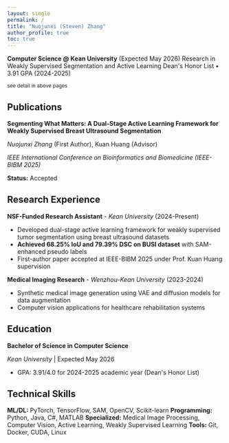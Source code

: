 ```yaml
---
layout: single
permalink: /
title: "Nuojunxi (Steven) Zhang"
author_profile: true
toc: true
---
```


**Computer Science @ Kean University** (Expected May 2026)
Research in Weakly Supervised Segmentation and Active Learning
Dean's Honor List • 3.91 GPA (2024-2025)

<small>see detail in above pages</small>

## Publications

**Segmenting What Matters: A Dual-Stage Active Learning Framework for Weakly Supervised Breast Ultrasound Segmentation**

*Nuojunxi Zhang* (First Author), Kuan Huang (Advisor)

*IEEE International Conference on Bioinformatics and Biomedicine (IEEE-BIBM 2025)*

**Status:** Accepted

## Research Experience

**NSF-Funded Research Assistant** - *Kean University* (2024-Present)

- Developed dual-stage active learning framework for weakly supervised tumor segmentation using breast ultrasound datasets
- **Achieved 68.25% IoU and 79.39% DSC on BUSI dataset** with SAM-enhanced pseudo labels
- First-author paper accepted at IEEE-BIBM 2025 under Prof. Kuan Huang supervision

**Medical Imaging Research** - *Wenzhou-Kean University* (2023-2024)

- Synthetic medical image generation using VAE and diffusion models for data augmentation
- Computer vision applications for healthcare rehabilitation systems

## Education

**Bachelor of Science in Computer Science**

*Kean University* | Expected May 2026

- GPA: 3.91/4.0 for 2024-2025 academic year (Dean's Honor List)

## Technical Skills

**ML/DL:** PyTorch, TensorFlow, SAM, OpenCV, Scikit-learn
**Programming:** Python, Java, C#, MATLAB
**Specialized:** Medical Image Processing, Computer Vision, Active Learning, Weakly Supervised Learning
**Tools:** Git, Docker, CUDA, Linux

